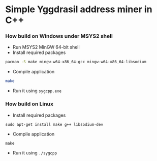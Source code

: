 # Simple Yggdrasil address miner in C++

### How build on Windows under MSYS2 shell

* Run MSYS2 MinGW 64-bit shell
* Install required packages

```bash
pacman -S make mingw-w64-x86_64-gcc mingw-w64-x86_64-libsodium
```

* Compile application

```bash
make
```

* Run it using `sygcpp.exe`

### How build on Linux

* Install required packages

```
sudo apt-get install make g++ libsodium-dev
```

* Compile application

```
make
```

* Run it using `./sygcpp`
